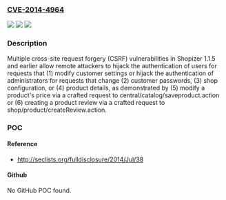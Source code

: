 ### [CVE-2014-4964](https://cve.mitre.org/cgi-bin/cvename.cgi?name=CVE-2014-4964)
![](https://img.shields.io/static/v1?label=Product&message=n%2Fa&color=blue)
![](https://img.shields.io/static/v1?label=Version&message=n%2Fa&color=blue)
![](https://img.shields.io/static/v1?label=Vulnerability&message=n%2Fa&color=brighgreen)

### Description

Multiple cross-site request forgery (CSRF) vulnerabilities in Shopizer 1.1.5 and earlier allow remote attackers to hijack the authentication of users for requests that (1) modify customer settings or hijack the authentication of administrators for requests that change (2) customer passwords, (3) shop configuration, or (4) product details, as demonstrated by (5) modify a product's price via a crafted request to central/catalog/saveproduct.action or (6) creating a product review via a crafted request to shop/product/createReview.action.

### POC

#### Reference
- http://seclists.org/fulldisclosure/2014/Jul/38

#### Github
No GitHub POC found.

